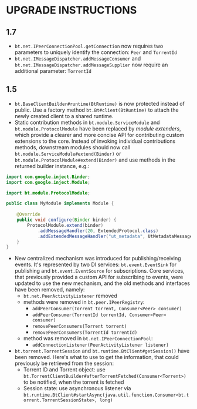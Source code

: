 # UPGRADE INSTRUCTIONS

## 1.7

* `bt.net.IPeerConnectionPool.getConnection` now requires two parameters to uniquely identify the connection: `Peer` and `TorrentId`
* `bt.net.IMessageDispatcher.addMessageConsumer` and `bt.net.IMessageDispatcher.addMessageSupplier` now require an additional parameter: `TorrentId`

## 1.5

* `bt.BaseClientBuilder#runtime(BtRuntime)` is now protected instead of public. Use a factory method `bt.Bt#client(BtRuntime)` to attach the newly created client to a shared runtime.
* Static contribution methods in `bt.module.ServiceModule` and `bt.module.ProtocolModule` have been replaced by _module extenders_, which provide a clearer and more concise API for contributing custom extensions to the core. Instead of invoking individual contributions methods, downstream modules should now call `bt.module.ServiceModule#extend(Binder)` or `bt.module.ProtocolModule#extend(Binder)` and use methods in the returned builder instance, e.g.:

```java
import com.google.inject.Binder;
import com.google.inject.Module;

import bt.module.ProtocolModule;

public class MyModule implements Module {
    
    @Override
    public void configure(Binder binder) {
        ProtocolModule.extend(binder)
            .addMessageHandler(20, ExtendedProtocol.class)
            .addExtendedMessageHandler("ut_metadata", UtMetadataMessageHandler.class);
    }
}
```
* New centralized mechanism was introduced for publishing/receiving events. It's represented by two DI services: `bt.event.EventSink` for publishing and `bt.event.EventSource` for subscriptions. Core services, that previously provided a custom API for subscribing to events, were updated to use the new mechanism, and the old methods and interfaces have been removed, namely:
    - `bt.net.PeerActivityListener` removed
    - methods were removed in `bt.peer.IPeerRegistry`:
        - `addPeerConsumer(Torrent torrent, Consumer<Peer> consumer)`
        - `addPeerConsumer(TorrentId torrentId, Consumer<Peer> consumer)`
        - `removePeerConsumers(Torrent torrent)`
        - `removePeerConsumers(TorrentId torrentId)`
    - method was removed in `bt.net.IPeerConnectionPool`:
        - `addConnectionListener(PeerActivityListener listener)`
* `bt.torrent.TorrentSession` and `bt.runtime.BtClient#getSession()` have been removed. Here's what to use to get the information, that could previously be retrieved from the session:
  - Torrent ID and Torrent object: use `bt.TorrentClientBuilder#afterTorrentFetched(Consumer<Torrent>)` to be notified, when the torrent is fetched
  - Session state: use asynchronous listener via `bt.runtime.BtClient#startAsync(java.util.function.Consumer<bt.torrent.TorrentSessionState>, long)`
